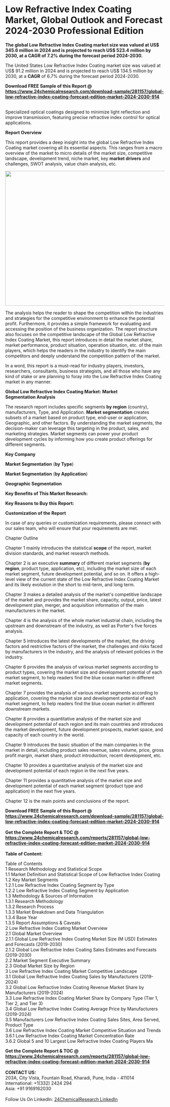 <h1>Low Refractive Index Coating Market, Global Outlook and Forecast 2024-2030 Professional Edition</h1><p><strong>The global Low Refractive Index Coating market size was valued at US$ 345.6 million in 2024 and is projected to reach US$ 523.4 million by 2030, at a CAGR of 7.2% during the forecast period 2024-2030.</strong></p><p>
</p><p>The United States Low Refractive Index Coating market size was valued at US$ 91.2 million in 2024 and is projected to reach US$ 134.5 million by 2030, at a <strong>CAGR</strong> of 6.7% during the forecast period 2024-2030.</p><div><b>Download FREE Sample of this Report @ 
            <a href="https://www.24chemicalresearch.com/download-sample/281157/global-low-refractive-index-coating-forecast-edition-market-2024-2030-914">
            https://www.24chemicalresearch.com/download-sample/281157/global-low-refractive-index-coating-forecast-edition-market-2024-2030-914</a></b></div><br><p>
</p><p>Specialized optical coatings designed to minimize light reflection and improve transmission, featuring precise refractive index control for optical applications.</p><p>
</p><p><strong>Report Overview</strong></p><p>
</p><p>This report provides a deep insight into the global Low Refractive Index Coating market covering all its essential aspects. This ranges from a macro overview of the market to micro details of the market size, competitive landscape, development trend, niche market, key <strong>market drivers</strong> and challenges, SWOT analysis, value chain analysis, etc.</p><p>
</p><p></p><p>
</p><p><img alt="" src="https://24chemicalresearch.com/assets/report-images/LowRefractiveIndexCoatingMarket.png" style="height:426px; width:731px"></p><p>
</p><p>The analysis helps the reader to shape the competition within the industries and strategies for the competitive environment to enhance the potential profit. Furthermore, it provides a simple framework for evaluating and accessing the position of the business organization. The report structure also focuses on the competitive landscape of the Global Low Refractive Index Coating Market, this report introduces in detail the market share, market performance, product situation, operation situation, etc. of the main players, which helps the readers in the industry to identify the main competitors and deeply understand the competition pattern of the market.</p><p>
</p><p>In a word, this report is a must-read for industry players, investors, researchers, consultants, business strategists, and all those who have any kind of stake or are planning to foray into the Low Refractive Index Coating market in any manner.</p><p>
</p><p><strong>Global Low Refractive Index Coating Market: Market Segmentation Analysis</strong></p><p>
</p><p>The research report includes specific segments <strong>by region</strong> (country), manufacturers, Type, and Application. <strong>Market segmentation</strong> creates subsets of a market based on product type, end-user or application, Geographic, and other factors. By understanding the market segments, the decision-maker can leverage this targeting in the product, sales, and marketing strategies. Market segments can power your product development cycles by informing how you create product offerings for different segments.</p><p>
</p><p><strong>Key Company</strong></p><p>
</p><p>
</p><p><strong>Market Segmentation</strong> (<strong>by Type</strong>)</p><p>
</p><p>
</p><p><strong>Market Segmentation</strong> (<strong>by Application</strong>)</p><p>
</p><p>
</p><p><strong>Geographic Segmentation</strong></p><p>
</p><p>
</p><p><strong>Key Benefits of This Market Research:</strong></p><p>
</p><p>
</p><p><strong>Key Reasons to Buy this Report:</strong></p><p>
</p><p>
</p><p><strong>Customization of the Report</strong></p><p>
</p><p>In case of any queries or customization requirements, please connect with our sales team, who will ensure that your requirements are met.</p><p>
</p><p>Chapter Outline</p><p>
</p><p>Chapter 1 mainly introduces the statistical <strong>scope</strong> of the report, market division standards, and market research methods.</p><p>
</p><p>Chapter 2 is an executive <strong>summary</strong> of different market segments (<strong>by region</strong>, product type, application, etc), including the market size of each market segment, future development potential, and so on. It offers a high-level view of the current state of the Low Refractive Index Coating Market and its likely evolution in the short to mid-term, and long term.</p><p>
</p><p>Chapter 3 makes a detailed analysis of the market's competitive landscape of the market and provides the market share, capacity, output, price, latest development plan, merger, and acquisition information of the main manufacturers in the market.</p><p>
</p><p>Chapter 4 is the analysis of the whole market industrial chain, including the upstream and downstream of the industry, as well as Porter's five forces analysis.</p><p>
</p><p>Chapter 5 introduces the latest developments of the market, the driving factors and restrictive factors of the market, the challenges and risks faced by manufacturers in the industry, and the analysis of relevant policies in the industry.</p><p>
</p><p>Chapter 6 provides the analysis of various market segments according to product types, covering the market size and development potential of each market segment, to help readers find the blue ocean market in different market segments.</p><p>
</p><p>Chapter 7 provides the analysis of various market segments according to application, covering the market size and development potential of each market segment, to help readers find the blue ocean market in different downstream markets.</p><p>
</p><p>Chapter 8 provides a quantitative analysis of the market size and development potential of each region and its main countries and introduces the market development, future development prospects, market space, and capacity of each country in the world.</p><p>
</p><p>Chapter 9 introduces the basic situation of the main companies in the market in detail, including product sales revenue, sales volume, price, gross profit margin, market share, product introduction, recent development, etc.</p><p>
</p><p>Chapter 10 provides a quantitative analysis of the market size and development potential of each region in the next five years.</p><p>
</p><p>Chapter 11 provides a quantitative analysis of the market size and development potential of each market segment (product type and application) in the next five years.</p><p>
</p><p>Chapter 12 is the main points and conclusions of the report.</p><div><b>Download FREE Sample of this Report @ 
            <a href="https://www.24chemicalresearch.com/download-sample/281157/global-low-refractive-index-coating-forecast-edition-market-2024-2030-914">
            https://www.24chemicalresearch.com/download-sample/281157/global-low-refractive-index-coating-forecast-edition-market-2024-2030-914</a></b></div><br><div><b>Get the Complete Report & TOC @ 
            <a href="https://www.24chemicalresearch.com/reports/281157/global-low-refractive-index-coating-forecast-edition-market-2024-2030-914">
            https://www.24chemicalresearch.com/reports/281157/global-low-refractive-index-coating-forecast-edition-market-2024-2030-914</a></b></div><br>
            <b>Table of Content:</b><p>Table of Contents<br />
 1 Research Methodology and Statistical Scope<br />
 1.1 Market Definition and Statistical Scope of Low Refractive Index Coating<br />
 1.2 Key Market Segments<br />
 1.2.1 Low Refractive Index Coating Segment by Type<br />
 1.2.2 Low Refractive Index Coating Segment by Application<br />
 1.3 Methodology & Sources of Information<br />
 1.3.1 Research Methodology<br />
 1.3.2 Research Process<br />
 1.3.3 Market Breakdown and Data Triangulation<br />
 1.3.4 Base Year<br />
 1.3.5 Report Assumptions & Caveats<br />
 2 Low Refractive Index Coating Market Overview<br />
 2.1 Global Market Overview<br />
 2.1.1 Global Low Refractive Index Coating Market Size (M USD) Estimates and Forecasts (2019-2030)<br />
 2.1.2 Global Low Refractive Index Coating Sales Estimates and Forecasts (2019-2030)<br />
 2.2 Market Segment Executive Summary<br />
 2.3 Global Market Size by Region<br />
 3 Low Refractive Index Coating Market Competitive Landscape<br />
 3.1 Global Low Refractive Index Coating Sales by Manufacturers (2019-2024)<br />
 3.2 Global Low Refractive Index Coating Revenue Market Share by Manufacturers (2019-2024)<br />
 3.3 Low Refractive Index Coating Market Share by Company Type (Tier 1, Tier 2, and Tier 3)<br />
 3.4 Global Low Refractive Index Coating Average Price by Manufacturers (2019-2024)<br />
 3.5 Manufacturers Low Refractive Index Coating Sales Sites, Area Served, Product Type<br />
 3.6 Low Refractive Index Coating Market Competitive Situation and Trends<br />
 3.6.1 Low Refractive Index Coating Market Concentration Rate<br />
 3.6.2 Global 5 and 10 Largest Low Refractive Index Coating Players Ma</p><div><b>Get the Complete Report & TOC @ 
            <a href="https://www.24chemicalresearch.com/reports/281157/global-low-refractive-index-coating-forecast-edition-market-2024-2030-914">
            https://www.24chemicalresearch.com/reports/281157/global-low-refractive-index-coating-forecast-edition-market-2024-2030-914</a></b></div><br><b>CONTACT US:</b><br>
            203A, City Vista, Fountain Road, Kharadi, Pune, India - 411014<br>
            International: +1(332) 2424 294<br>
            Asia: +91 9169162030 <br><br>
            Follow Us On LinkedIn: <a href="https://www.linkedin.com/company/24chemicalresearch/">24ChemicalResearch LinkedIn</a>